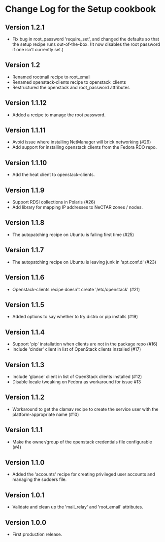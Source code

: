 Change Log for the Setup cookbook
=================================

Version 1.2.1
-----------
 - Fix bug in root_password 'require_set', and changed the defaults so
   that the setup recipe runs out-of-the-box.  (It now disables the root
   password if one isn't currently set.)

Version 1.2
-----------
 - Renamed rootmail recipe to root_email
 - Renamed openstack-clients recipe to openstack_clients
 - Restructured the openstack and root_password attributes

Version 1.1.12
--------------
 - Added a recipe to manage the root password.

Version 1.1.11
-------------
 - Avoid issue where installing NetManager will brick networking (#29)
 - Add support for installing openstack clients from the Fedora RDO repo.

Version 1.1.10
-------------
 - Add the heat client to openstack-clients.

Version 1.1.9
-------------
 - Support RDSI collections in Polaris (#26)
 - Add library for mapping IP addresses to NeCTAR zones / nodes.

Version 1.1.8
-------------
 - The autopatching recipe on Ubuntu is failing first time (#25)

Version 1.1.7
-------------
 - The autopatching recipe on Ubuntu is leaving junk in 'apt.conf.d' (#23)

Version 1.1.6
-------------
 - Openstack-clients recipe doesn't create '/etc/openstack' (#21)

Version 1.1.5
-------------
 - Added options to say whether to try distro or pip installs (#19)

Version 1.1.4
-------------
 - Support 'pip' installation when clients are not in the package repo (#16)
 - Include 'cinder' client in list of OpenStack clients installed (#17)

Version 1.1.3
-------------
 - Include 'glance' client in list of OpenStack clients installed (#12)
 - Disable locale tweaking on Fedora as workaround for issue #13

Version 1.1.2
-------------
 - Workaround to get the clamav recipe to create the service user with the
   platform-appropriate name (#10)

Version 1.1.1
-------------
 - Make the owner/group of the openstack credentials file configurable (#4)

Version 1.1.0
-------------
 - Added the 'accounts' recipe for creating privileged user accounts and
   managing the sudoers file.

Version 1.0.1
-------------
 - Validate and clean up the 'mail_relay' and 'root_email' attributes.

Version 1.0.0
-------------
 - First production release.
